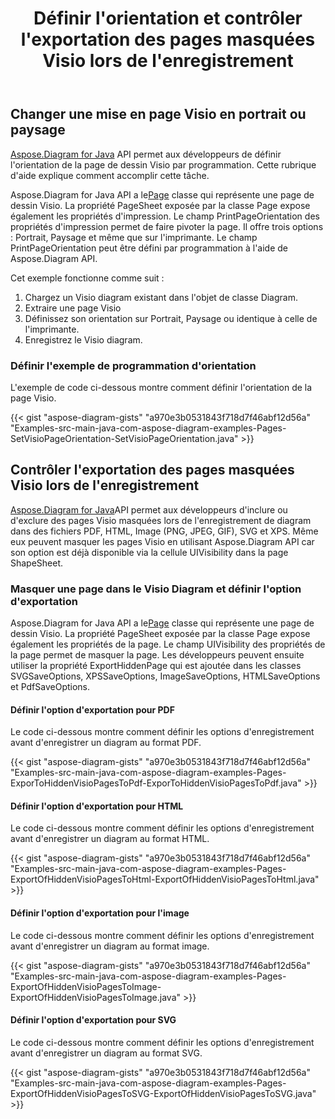 ﻿---
title: Définir l'orientation et contrôler l'exportation des pages masquées Visio lors de l'enregistrement
type: docs
weight: 20
url: /fr/java/set-orientation-and-control-the-export-of-hidden-visio-pages-on-saving/
---
## **Changer une mise en page Visio en portrait ou paysage**
[Aspose.Diagram for Java](https://products.aspose.com/diagram/java/) API permet aux développeurs de définir l'orientation de la page de dessin Visio par programmation. Cette rubrique d'aide explique comment accomplir cette tâche.

 Aspose.Diagram for Java API a le[Page](https://reference.aspose.com/diagram/java/com.aspose.diagram/Page) classe qui représente une page de dessin Visio. La propriété PageSheet exposée par la classe Page expose également les propriétés d'impression. Le champ PrintPageOrientation des propriétés d'impression permet de faire pivoter la page. Il offre trois options : Portrait, Paysage et même que sur l'imprimante. Le champ PrintPageOrientation peut être défini par programmation à l'aide de Aspose.Diagram API.

Cet exemple fonctionne comme suit :

1. Chargez un Visio diagram existant dans l'objet de classe Diagram.
1. Extraire une page Visio
1. Définissez son orientation sur Portrait, Paysage ou identique à celle de l'imprimante.
1. Enregistrez le Visio diagram.
### **Définir l'exemple de programmation d'orientation**
L'exemple de code ci-dessous montre comment définir l'orientation de la page Visio.

{{< gist "aspose-diagram-gists" "a970e3b0531843f718d7f46abf12d56a" "Examples-src-main-java-com-aspose-diagram-examples-Pages-SetVisioPageOrientation-SetVisioPageOrientation.java" >}}
## **Contrôler l'exportation des pages masquées Visio lors de l'enregistrement**
[Aspose.Diagram for Java](https://products.aspose.com/diagram/java/)API permet aux développeurs d'inclure ou d'exclure des pages Visio masquées lors de l'enregistrement de diagram dans des fichiers PDF, HTML, Image (PNG, JPEG, GIF), SVG et XPS. Même eux peuvent masquer les pages Visio en utilisant Aspose.Diagram API car son option est déjà disponible via la cellule UIVisibility dans la page ShapeSheet.
### **Masquer une page dans le Visio Diagram et définir l'option d'exportation**
 Aspose.Diagram for Java API a le[Page](https://reference.aspose.com/diagram/java/com.aspose.diagram/Page) classe qui représente une page de dessin Visio. La propriété PageSheet exposée par la classe Page expose également les propriétés de la page. Le champ UIVisibility des propriétés de la page permet de masquer la page. Les développeurs peuvent ensuite utiliser la propriété ExportHiddenPage qui est ajoutée dans les classes SVGSaveOptions, XPSSaveOptions, ImageSaveOptions, HTMLSaveOptions et PdfSaveOptions.
#### **Définir l'option d'exportation pour PDF**
Le code ci-dessous montre comment définir les options d'enregistrement avant d'enregistrer un diagram au format PDF.

{{< gist "aspose-diagram-gists" "a970e3b0531843f718d7f46abf12d56a" "Examples-src-main-java-com-aspose-diagram-examples-Pages-ExporToHiddenVisioPagesToPdf-ExporToHiddenVisioPagesToPdf.java" >}}
#### **Définir l'option d'exportation pour HTML**
Le code ci-dessous montre comment définir les options d'enregistrement avant d'enregistrer un diagram au format HTML.

{{< gist "aspose-diagram-gists" "a970e3b0531843f718d7f46abf12d56a" "Examples-src-main-java-com-aspose-diagram-examples-Pages-ExportOfHiddenVisioPagesToHtml-ExportOfHiddenVisioPagesToHtml.java" >}}
#### **Définir l'option d'exportation pour l'image**
Le code ci-dessous montre comment définir les options d'enregistrement avant d'enregistrer un diagram au format image.

{{< gist "aspose-diagram-gists" "a970e3b0531843f718d7f46abf12d56a" "Examples-src-main-java-com-aspose-diagram-examples-Pages-ExportOfHiddenVisioPagesToImage-ExportOfHiddenVisioPagesToImage.java" >}}
#### **Définir l'option d'exportation pour SVG**
Le code ci-dessous montre comment définir les options d'enregistrement avant d'enregistrer un diagram au format SVG.

{{< gist "aspose-diagram-gists" "a970e3b0531843f718d7f46abf12d56a" "Examples-src-main-java-com-aspose-diagram-examples-Pages-ExportOfHiddenVisioPagesToSVG-ExportOfHiddenVisioPagesToSVG.java" >}}
